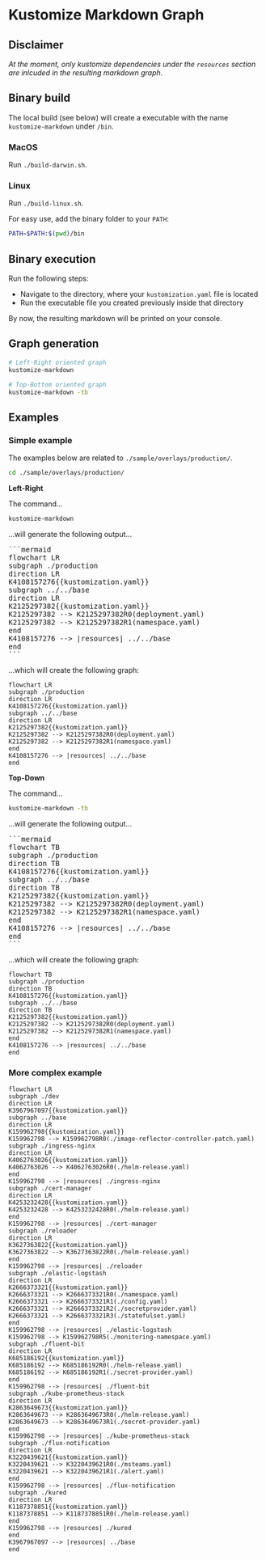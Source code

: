 # Kustomize Markdown Graph

## Disclaimer

*At the moment, only kustomize dependencies under the `resources` section are inlcuded in the resulting markdown graph.*

## Binary build

The local build (see below) will create a executable with the name `kustomize-markdown` under `/bin`.

### MacOS
Run `./build-darwin.sh`.

### Linux
Run `./build-linux.sh`.

For easy use, add the binary folder to your `PATH`:
```sh
PATH=$PATH:$(pwd)/bin
```

## Binary execution

Run the following steps:
* Navigate to the directory, where your `kustomization.yaml` file is located
* Run the executable file you created previously inside that directory

By now, the resulting markdown will be printed on your console.

## Graph generation

```sh
# Left-Right oriented graph
kustomize-markdown

# Top-Bottom oriented graph
kustomize-markdown -tb
```

## Examples

### Simple example
The examples below are related to `./sample/overlays/production/`.

```sh
cd ./sample/overlays/production/
```

**Left-Right**

The command...

```sh
kustomize-markdown
```

...will generate the following output...

<pre>
```mermaid
flowchart LR
subgraph ./production
direction LR
K4108157276{{kustomization.yaml}}
subgraph ../../base
direction LR
K2125297382{{kustomization.yaml}}
K2125297382 --> K2125297382R0(deployment.yaml)
K2125297382 --> K2125297382R1(namespace.yaml)
end
K4108157276 --> |resources| ../../base
end
```
</pre>

...which will create the following graph:

```mermaid
flowchart LR
subgraph ./production
direction LR
K4108157276{{kustomization.yaml}}
subgraph ../../base
direction LR
K2125297382{{kustomization.yaml}}
K2125297382 --> K2125297382R0(deployment.yaml)
K2125297382 --> K2125297382R1(namespace.yaml)
end
K4108157276 --> |resources| ../../base
end
```

**Top-Down**

The command...

```sh
kustomize-markdown -tb
```

...will generate the following output...

<pre>
```mermaid
flowchart TB
subgraph ./production
direction TB
K4108157276{{kustomization.yaml}}
subgraph ../../base
direction TB
K2125297382{{kustomization.yaml}}
K2125297382 --> K2125297382R0(deployment.yaml)
K2125297382 --> K2125297382R1(namespace.yaml)
end
K4108157276 --> |resources| ../../base
end
```
</pre>

...which will create the following graph:

```mermaid
flowchart TB
subgraph ./production
direction TB
K4108157276{{kustomization.yaml}}
subgraph ../../base
direction TB
K2125297382{{kustomization.yaml}}
K2125297382 --> K2125297382R0(deployment.yaml)
K2125297382 --> K2125297382R1(namespace.yaml)
end
K4108157276 --> |resources| ../../base
end
```

### More complex example

```mermaid
flowchart LR
subgraph ./dev
direction LR
K3967967097{{kustomization.yaml}}
subgraph ../base
direction LR
K159962798{{kustomization.yaml}}
K159962798 --> K159962798R0(./image-reflector-controller-patch.yaml)
subgraph ./ingress-nginx
direction LR
K4062763026{{kustomization.yaml}}
K4062763026 --> K4062763026R0(./helm-release.yaml)
end
K159962798 --> |resources| ./ingress-nginx
subgraph ./cert-manager
direction LR
K4253232428{{kustomization.yaml}}
K4253232428 --> K4253232428R0(./helm-release.yaml)
end
K159962798 --> |resources| ./cert-manager
subgraph ./reloader
direction LR
K3627363822{{kustomization.yaml}}
K3627363822 --> K3627363822R0(./helm-release.yaml)
end
K159962798 --> |resources| ./reloader
subgraph ./elastic-logstash
direction LR
K2666373321{{kustomization.yaml}}
K2666373321 --> K2666373321R0(./namespace.yaml)
K2666373321 --> K2666373321R1(./config.yaml)
K2666373321 --> K2666373321R2(./secretprovider.yaml)
K2666373321 --> K2666373321R3(./statefulset.yaml)
end
K159962798 --> |resources| ./elastic-logstash
K159962798 --> K159962798R5(./monitoring-namespace.yaml)
subgraph ./fluent-bit
direction LR
K685186192{{kustomization.yaml}}
K685186192 --> K685186192R0(./helm-release.yaml)
K685186192 --> K685186192R1(./secret-provider.yaml)
end
K159962798 --> |resources| ./fluent-bit
subgraph ./kube-prometheus-stack
direction LR
K2863649673{{kustomization.yaml}}
K2863649673 --> K2863649673R0(./helm-release.yaml)
K2863649673 --> K2863649673R1(./secret-provider.yaml)
end
K159962798 --> |resources| ./kube-prometheus-stack
subgraph ./flux-notification
direction LR
K3220439621{{kustomization.yaml}}
K3220439621 --> K3220439621R0(./msteams.yaml)
K3220439621 --> K3220439621R1(./alert.yaml)
end
K159962798 --> |resources| ./flux-notification
subgraph ./kured
direction LR
K1187378851{{kustomization.yaml}}
K1187378851 --> K1187378851R0(./helm-release.yaml)
end
K159962798 --> |resources| ./kured
end
K3967967097 --> |resources| ../base
end
```
